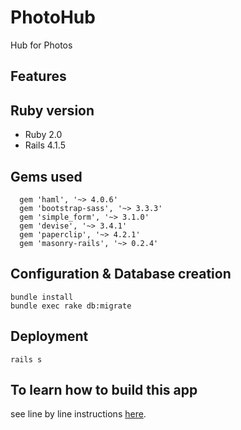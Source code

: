 # PhotoHub
Hub for Photos

## Features


## Ruby version
- Ruby 2.0
- Rails 4.1.5

## Gems used
```
  gem 'haml', '~> 4.0.6'
  gem 'bootstrap-sass', '~> 3.3.3'
  gem 'simple_form', '~> 3.1.0'
  gem 'devise', '~> 3.4.1'
  gem 'paperclip', '~> 4.2.1'
  gem 'masonry-rails', '~> 0.2.4'
```

## Configuration & Database creation
```
bundle install
bundle exec rake db:migrate
```

## Deployment
```
rails s
```

## To learn how to build this app
see line by line instructions [here](./ReadmeCmds.md). 
